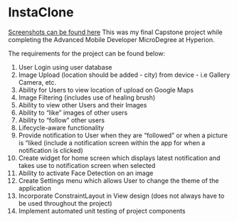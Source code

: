 # InstaClone
[Screenshots can be found here](https://myconcepts.co.za/instaclone/)
This was my final Capstone project while completing the Advanced Mobile Developer MicroDegree at Hyperion.

The requirements for the project can be found below:

1.  User Login using user database
2.  Image Upload (location should be added - city) from device - i.e Gallery Camera, etc.
3.  Ability for Users to view location of upload on Google Maps
4.  Image Filtering (includes use of healing brush)
5.  Ability to view other Users and their Images
6.  Ability to “like” images of other users
7.  Ability to “follow” other users
8.  Lifecycle-aware functionality
9.  Provide notification to User when they are “followed” or when a picture is “liked 
    (include a notification screen within the app for when a notification is clicked)
10. Create widget for home screen which displays latest notification and takes use to notification screen when selected
11. Ability to activate Face Detection on an image
12. Create Settings menu which allows User to change the theme of the application
13. Incorporate ConstraintLayout in View design (does not always have to be used throughout the project)
14. Implement automated unit testing of project components
